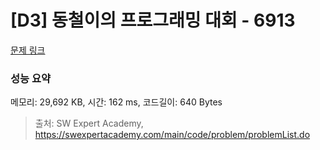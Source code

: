 # [D3] 동철이의 프로그래밍 대회 - 6913 

[문제 링크](https://swexpertacademy.com/main/code/problem/problemDetail.do?contestProbId=AWicMVWKTuMDFAUL) 

### 성능 요약

메모리: 29,692 KB, 시간: 162 ms, 코드길이: 640 Bytes



> 출처: SW Expert Academy, https://swexpertacademy.com/main/code/problem/problemList.do